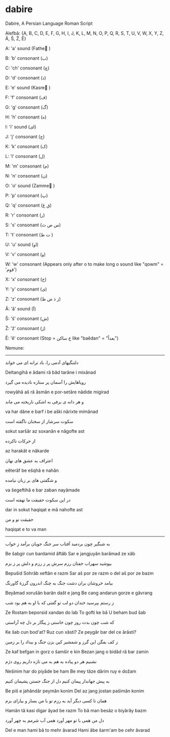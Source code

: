 # dabire
Dabire, A Persian Language Roman Script

Alefbǎ: {A, B, C, D, E, F, G, H, I, J, K, L, M, N, O, P, Q, R, S, T, U, V, W, X, Y, Z, Ǎ, Š, Ž, Ě}

A: 'a' sound (Fathe َ)

B: 'b' consonant (ب)

C: 'ch' consonant (چ)

D: 'd' consonant (د)

E: 'e' sound (Kasre ِ)

F: 'f' consonant (ف)

G: 'g' consonant (گ)

H: 'h' consonant (ه)

I: 'i' sound (ای)

J: 'j' consonant (ج)

K: 'k' consonant (ک)

L: 'l' consonant (ل)

M: 'm' consonant (م)

N: 'n' consonant (ن)

O: 'o' sound (Zammeُ )

P: 'p' consonant (پ)

Q: 'q' consonant (ق غ)

R: 'r' consonant (ر)

S: 's' consonant (س ص ث)

T: 't' consonant (ت ط )

U: 'u' sound (او)

V: 'v' consonant (و)

W: 'w' consonant (Appears only after o to make long o sound like "qowm" = 'قوم')

X: 'x' consonant (خ)

Y: 'y' consonant (ی)

Z: 'z' consonant (ز ذ ض ظ)

Ǎ: 'ǎ' sound (آ)

Š: 'š' consonant (ش)

Ž: 'ž' consonant (ژ)

Ě: 'ě' consonant (Stop = ع ساکن like "baědan" = "بعداً")


Nemune:

-----------------------------------

دلتنگیهای آدمی را، باد ترانه ای می خواند

Deltangihǎ e ǎdami rǎ bǎd tarǎne i mixǎnad

رویاهایش را آسمان پر ستاره نادیده می گیرد

rowyǎhǎ aš rǎ ǎsmǎn e por-setǎre nǎdide migirad

و هر دانه ی برفی به اشکی ناریخته می ماند

va har dǎne e barf i be aški nǎrixte mimǎnad

سکوت سرشار از سخنان ناگفته است

sokut saršǎr az soxanǎn e nǎgofte ast

از حرکات ناکرده

az harakǎt e nǎkarde

اعتراف به عشق های نهان

eěterǎf be ešqhǎ e nahǎn

و شگفتی های بر زبان نیامده

va šegeftihǎ e bar zaban nayǎmade

در این سکوت حقیقت ما نهفته است

dar in sokut haqiqat e mǎ nahofte ast

حقیقت تو و من

haqiqat e to va man

----------------------------------

به شبگیر چون بردمید آفتاب
سر جنگ جویان برآمد ز خواب

Be šabgir cun bardamid ǎftǎb
Sar e jangjuyǎn barǎmad ze xǎb

بپوشید سهراب خفتان رزم
سرش پر ز رزم و دلش پر ز بزم

Bepušid Sohrǎb xeftǎn e razm
Sar aš por ze razm o del aš por ze bazm

بیامد خروشان بران دشت جنگ
به چنگ اندرون گرزهٔ گاورنگ

Beyǎmad xorušǎn barǎn dašt e jang
Be cang andarun gorze e gǎvrang

ز رستم بپرسید خندان دو لب
تو گفتی که با او به هم بود شب

Ze Rostam beporsid xandan do lab
To gofti ke bǎ U beham bud šab

که شب چون بدت روز چون خاستی
ز پیگار بر دل چه آراستی

Ke šab cun bod'at? Ruz cun xǎsti?
Ze peygǎr bar del ce ǎrǎsti?

ز کف بفگن این گرز و شمشیر کین
بزن جنگ و بیداد را بر زمین

Ze kaf befgan in gorz o šamšir e kin
Bezan jang o bidǎd rǎ bar zamin

نشنیم هر دو پیاده به هم
به می تازه داریم روی دژم

Nešinim har do piyǎde be ham
Be mey tǎze dǎrim ruy e dožam

به پیش جهاندار پیمان کنیم
دل از جنگ جستن پشیمان کنیم

Be piš e jahǎndǎr peymǎn konim
Del az jang jostan pašimǎn konim

همان تا کسی دیگر آید به رزم
تو با من بساز و بیارای بزم

Hamǎn tǎ kasi digar ǎyad be razm
To bǎ man besǎz o biyǎrǎy bazm

دل من همی با تو مهر آورد
همی آب شرمم به چهر آورد

Del e man hami bǎ to mehr ǎvarad
Hami ǎbe šarm'am be cehr ǎvarad

